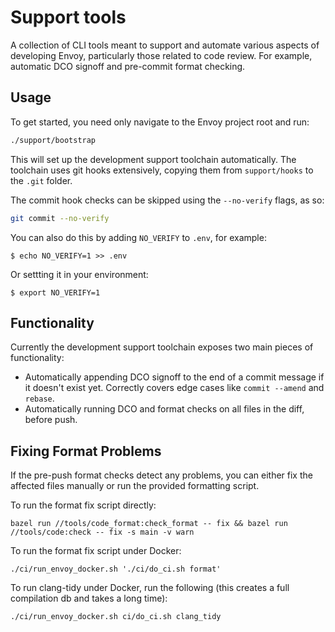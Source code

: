 # Support tools

A collection of CLI tools meant to support and automate various aspects of
developing Envoy, particularly those related to code review. For example,
automatic DCO signoff and pre-commit format checking.

## Usage

To get started, you need only navigate to the Envoy project root and run:

```bash
./support/bootstrap
```

This will set up the development support toolchain automatically. The toolchain
uses git hooks extensively, copying them from `support/hooks` to the `.git`
folder.

The commit hook checks can be skipped using the `--no-verify` flags, as
so:

```bash
git commit --no-verify
```

You can also do this by adding `NO_VERIFY` to `.env`, for example:

```console
$ echo NO_VERIFY=1 >> .env
```

Or settting it in your environment:

```console
$ export NO_VERIFY=1
```

## Functionality

Currently the development support toolchain exposes two main pieces of
functionality:

* Automatically appending DCO signoff to the end of a commit message if it
  doesn't exist yet. Correctly covers edge cases like `commit --amend` and
  `rebase`.
* Automatically running DCO and format checks on all files in the diff, before
  push.

[filter]: https://github.com/envoyproxy/envoy-filter-example

## Fixing Format Problems

If the pre-push format checks detect any problems, you can either fix the
affected files manually or run the provided formatting script.

To run the format fix script directly:

```console
bazel run //tools/code_format:check_format -- fix && bazel run //tools/code:check -- fix -s main -v warn
```

To run the format fix script under Docker:

```console
./ci/run_envoy_docker.sh './ci/do_ci.sh format'
```

To run clang-tidy under Docker, run the following (this creates a full
compilation db and takes a long time):

```console
./ci/run_envoy_docker.sh ci/do_ci.sh clang_tidy
```
